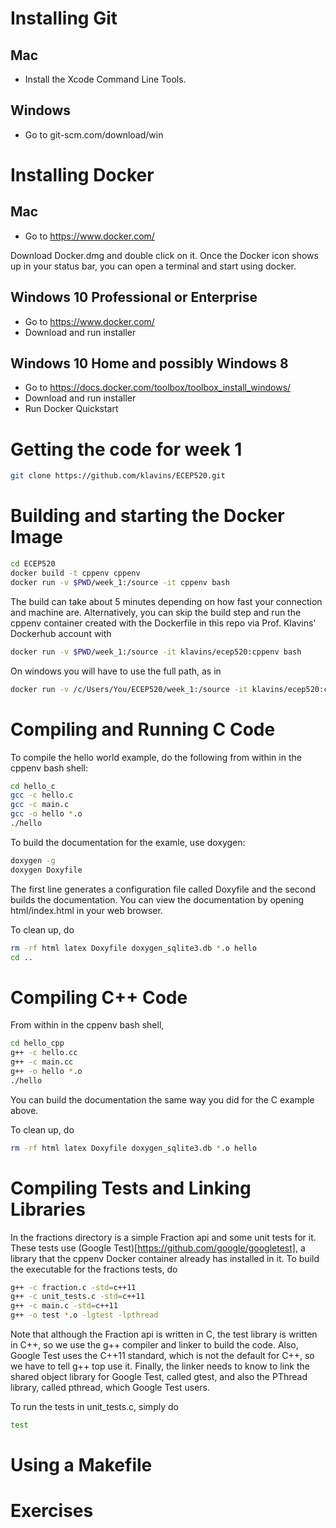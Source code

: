 Installing Git
===

Mac
---
- Install the Xcode Command Line Tools.

Windows
---
- Go to git-scm.com/download/win

Installing Docker
===

Mac
---
- Go to https://www.docker.com/

Download Docker.dmg and double click on it. Once the Docker icon shows up in your status bar, you can open a terminal and start using docker.

Windows 10 Professional or Enterprise
---
- Go to https://www.docker.com/
- Download and run installer

Windows 10 Home and possibly Windows 8
---
- Go to https://docs.docker.com/toolbox/toolbox_install_windows/
- Download and run installer
- Run Docker Quickstart

Getting the code for week 1
===
```bash
git clone https://github.com/klavins/ECEP520.git
```

Building and starting the Docker Image
===
```bash
cd ECEP520
docker build -t cppenv cppenv
docker run -v $PWD/week_1:/source -it cppenv bash
```
The build can take about 5 minutes depending on how fast your connection and machine are. Alternatively, you can skip the build step and run the cppenv container created with the Dockerfile in this repo via Prof. Klavins' Dockerhub account with
```bash
docker run -v $PWD/week_1:/source -it klavins/ecep520:cppenv bash
```
On windows you will have to use the full path, as in
```bash
docker run -v /c/Users/You/ECEP520/week_1:/source -it klavins/ecep520:cppenv bash
```

Compiling and Running C Code
===

To compile the hello world example, do the following from within in the cppenv bash shell:
```bash
cd hello_c
gcc -c hello.c
gcc -c main.c
gcc -o hello *.o
./hello
```

To build the documentation for the examle, use doxygen:

```bash
doxygen -g
doxygen Doxyfile
```

The first line generates a configuration file called Doxyfile and the second builds the documentation. 
You can view the documentation by opening html/index.html in your web browser. 

To clean up, do
```bash
rm -rf html latex Doxyfile doxygen_sqlite3.db *.o hello
cd ..
```

Compiling C++ Code
===

From within in the cppenv bash shell,
```bash
cd hello_cpp
g++ -c hello.cc
g++ -c main.cc
g++ -o hello *.o
./hello
```
You can build the documentation the same way you did for the C example above.

To clean up, do
```bash
rm -rf html latex Doxyfile doxygen_sqlite3.db *.o hello
```

Compiling Tests and Linking Libraries
===

In the fractions directory is a simple Fraction api and some unit tests for it. These tests use (Google Test)[https://github.com/google/googletest], a library that the cppenv Docker container already has installed in it. To build the executable for the fractions tests, do
```bash
g++ -c fraction.c -std=c++11
g++ -c unit_tests.c -std=c++11
g++ -c main.c -std=c++11
g++ -o test *.o -lgtest -lpthread
```
Note that although the Fraction api is written in C, the test library is written in C++, so we use the g++ compiler and linker to build the code. Also, Google Test uses the C++11 standard, which is not the default for C++, so we have to tell g++ top use it. Finally, the linker needs to know to link the shared object library for Google Test, called gtest, and also the PThread library, called pthread, which Google Test users.

To run the tests in unit_tests.c, simply do
```bash
test
```

Using a Makefile
===


Exercises
===
